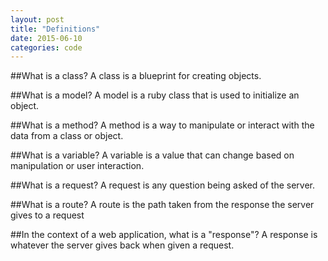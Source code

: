 ```yaml
---
layout: post
title: "Definitions"
date: 2015-06-10
categories: code
---
```



##What is a class?
A class is a blueprint for creating objects.




##What is a model?
A model is a ruby class that is used to initialize an object.



##What is a method?
A method is a way to manipulate or interact with the data from a class or object.



##What is a variable?
A variable is a value that can change based on manipulation or user interaction.



##What is a request?
A request is any question being asked of the server.



##What is a route?
A route is the path taken from the response the server gives to a request



##In the context of a web application, what is a "response"?
A response is whatever the server gives back when given a request.